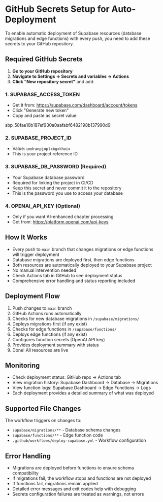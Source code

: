 # GitHub Secrets Setup for Auto-Deployment

To enable automatic deployment of Supabase resources (database migrations and edge functions) with every push, you need to add these secrets to your GitHub repository.

## Required GitHub Secrets

1. **Go to your GitHub repository**
2. **Navigate to Settings → Secrets and variables → Actions**
3. **Click "New repository secret"** and add:

### 1. SUPABASE_ACCESS_TOKEN
- Get it from: https://supabase.com/dashboard/account/tokens
- Click "Generate new token"
- Copy and paste as secret value

sbp_58fae10b187ef930a0aafabf6482198b137990d9

### 2. SUPABASE_PROJECT_ID
- Value: `umdranpjoplxbgxkhoix`
- This is your project reference ID

### 3. SUPABASE_DB_PASSWORD (Required)
- Your Supabase database password
- Required for linking the project in CI/CD
- Keep this secret and never commit it to the repository
- This is the password you use to access your database

### 4. OPENAI_API_KEY (Optional)
- Only if you want AI-enhanced chapter processing
- Get from: https://platform.openai.com/api-keys

## How It Works

- Every push to `main` branch that changes migrations or edge functions will trigger deployment
- Database migrations are deployed first, then edge functions
- Both resources are automatically deployed to your Supabase project
- No manual intervention needed
- Check Actions tab in GitHub to see deployment status
- Comprehensive error handling and status reporting included

## Deployment Flow

1. Push changes to `main` branch
2. GitHub Actions runs automatically
3. Checks for new database migrations in `/supabase/migrations/`
4. Deploys migrations first (if any exist)
5. Checks for edge functions in `/supabase/functions/`
6. Deploys edge functions (if any exist)
7. Configures function secrets (OpenAI API key)
8. Provides deployment summary with status
9. Done! All resources are live

## Monitoring

- Check deployment status: GitHub repo → Actions tab
- View migration history: Supabase Dashboard → Database → Migrations
- View function logs: Supabase Dashboard → Edge Functions → Logs
- Each deployment provides a detailed summary of what was deployed

## Supported File Changes

The workflow triggers on changes to:
- `supabase/migrations/**` - Database schema changes
- `supabase/functions/**` - Edge function code
- `.github/workflows/deploy-supabase.yml` - Workflow configuration

## Error Handling

- Migrations are deployed before functions to ensure schema compatibility
- If migrations fail, the workflow stops and functions are not deployed
- If functions fail, migrations remain applied
- Detailed error messages and exit codes help with debugging
- Secrets configuration failures are treated as warnings, not errors